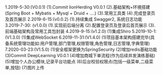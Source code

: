 1.2019-5-30:(V0.0.1) 
    (1).Commit lionHerding V0.0.1 
    (2).基础架构+环境搭建(Spring Boot + Mybatis + Mysql + Druid + ....)
    (3).常用工具类
    (4).完成登录页及首页展示
2.2019-6-15:(v0.0.2) 
    (1).持续集成 Swagger2, 系统日志功能
3.2019-7-30: (v1.0.0)
    (1).实现前后端分离
    (2).配置登录页及登录后首页展示
    (3).前端基础架构及常用工具包封装
4.2019-9-15:(v1.2.0)
    (1)集成Shiro
5.2019-10-1:(V1.3.0)
    (1)集成WebSocket
6.2019-11-31:(V1.4.0)
    (1)项目基本架构搭建完毕(具备系统管理功能如:用户管理,部门管理,权限管理,角色管理,日志管理,字典管理)
7.2020-03-23:(V1.5.0)
    (1)安全框架更换为SpringSecurity
    (2)增加redis基础功能
    (3)Commit DeepLearning V0.0.1
    (4)增加商城下单流程(作为后续并发演练基础)
    (5)增加个人办公模块,记录平台功能点
    (6)后台校验权限点(包括一级菜单,二级菜单,按钮)
    (7)图片上传
    
